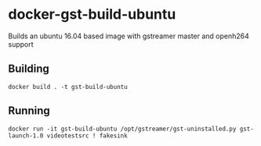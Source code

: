 # docker-gst-build-ubuntu

Builds an ubuntu 16.04 based image with gstreamer master and openh264 support

## Building

```
docker build . -t gst-build-ubuntu
```

## Running

```
docker run -it gst-build-ubuntu /opt/gstreamer/gst-uninstalled.py gst-launch-1.0 videotestsrc ! fakesink
```
